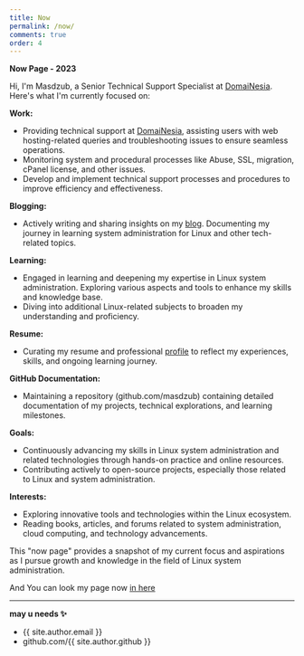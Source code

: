 ```yaml
---
title: Now
permalink: /now/
comments: true
order: 4
---
```


**Now Page -  2023**

Hi, I'm Masdzub, a Senior Technical Support Specialist at <a href="http://domainesia.com/" target="_blank" rel="noopener">DomaiNesia</a>. Here's what I'm currently focused on:

**Work:**
- Providing technical support at <a href="http://domainesia.com/" target="_blank" rel="noopener">DomaiNesia</a>, assisting users with web hosting-related queries and troubleshooting issues to ensure seamless operations.
- Monitoring system and procedural processes like Abuse, SSL, migration, cPanel license, and other issues.
- Develop and implement technical support processes and procedures to improve efficiency and effectiveness.

**Blogging:**
- Actively writing and sharing insights on my <a href="http://tulisan.masdzub.com/" target="_blank" rel="noopener">blog</a>. Documenting my journey in learning system administration for Linux and other tech-related topics.

**Learning:**
- Engaged in learning and deepening my expertise in Linux system administration. Exploring various aspects and tools to enhance my skills and knowledge base.
- Diving into additional Linux-related subjects to broaden my understanding and proficiency.

**Resume:**
- Curating my resume and professional <a href="http://resume.masdzub.com/" target="_blank" rel="noopener">profile</a> to reflect my experiences, skills, and ongoing learning journey.

**GitHub Documentation:**
- Maintaining a repository (github.com/masdzub) containing detailed documentation of my projects, technical explorations, and learning milestones.

**Goals:**
- Continuously advancing my skills in Linux system administration and related technologies through hands-on practice and online resources.
- Contributing actively to open-source projects, especially those related to Linux and system administration.

**Interests:**
- Exploring innovative tools and technologies within the Linux ecosystem.
- Reading books, articles, and forums related to system administration, cloud computing, and technology advancements.

This "now page" provides a snapshot of my current focus and aspirations as I pursue growth and knowledge in the field of Linux system administration.

And You can look my page now <a href="https://nownownow.com/p/IHsc" target="_blank">in here</a>

---


**may u needs ✨**

- {{ site.author.email }}
- github.com/{{ site.author.github }}
